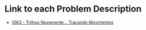# Link to each Problem Description
* [1063 - Trilhos Novamente... Traçando Movimentos](https://www.urionlinejudge.com.br/judge/en/problems/view/1063)
